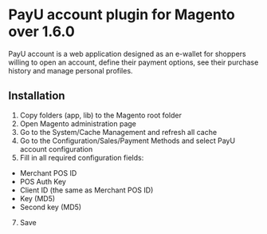 # PayU account plugin for Magento over 1.6.0

PayU account is a web application designed as an e-wallet for shoppers willing to open an account, define their payment options, see their purchase history and manage personal profiles.

## Installation
1. Copy folders (app, lib) to the Magento root folder
2. Open Magento administration page
3. Go to the System/Cache Management and refresh all cache
4. Go to the Configuration/Sales/Payment Methods and select PayU account configuration
6. Fill in all required configuration fields:
* Merchant POS ID
* POS Auth Key
* Client ID (the same as Merchant POS ID)
* Key (MD5)
* Second key (MD5)
7. Save

